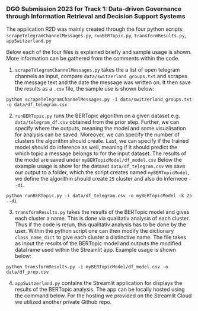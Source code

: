 ### DGO Submission 2023 for Track 1: Data-driven Governance through Information Retrieval and Decision Support Systems

The application R2D was mainly created through the four python scripts: `scrapeTelegramChannelMessages.py`, `runBERTopic.py`, `transformResults.py`, `appSwitzerland.py`

Below each of the four files is explained briefly and sample usage is shown. More information can be gathered from the comments within the code.

1. `scrapeTelegramChannelMessages.py` takes the a list of open telegram channels as input, compare `data/switzerland_groups.txt` and scrapes the message text and the date the message was written on. It then save the results as a `.csv` file, the sample use is shown below:

`python scrapeTelegramChannelMessages.py -i data/switzerland_groups.txt -o data/df_telegram.csv`

2. `runBERTopic.py` runs the BERTopic algorithm on a given dataset e.g. `data/telegram_df.csv` obtained from the prior step. Further, we can specify where the outputs, meaning the model and some visualisation for analysis can be saved. Moreover, we can specify the number of clusters the algorithm should create. Last, we can specify if the trained model should do inference as well, meaning if it should predict the which topic a message belongs to for the input dataset. The results of the model are saved under `myBERTopicModel/df_model.csv` Below the example usage is show for the dataset `data/df_telegram.csv` we save our output to a folder, which the script creates named `myBERTopicModel`, we define the algorithm should create `25` cluster and also do infernece `--di`.

`python runBERTopic.py -i data/df_telegram.csv -o myBERTopicModel -k 25 --di`

3. `transformResults.py` takes the results of the BERTopic model and gives each cluster a name. This is done via qualitativ analysis of each cluster. Thus if the code is rerun, this qualitativ analysis has to be done by the user. Within the python script one can then modify the dictionary `class_name_dict` to give each cluster a distinctive name. The file takes as input the results of the BERTopic model and outputs the modified dataframe used within the Streamlit app. Example usage is shown below:

`python transformResults.py -i myBERTopicModel/df_model.csv -o data/df_prep.csv`

4. `appSwitzerland.py` contains the Streamlit application for displays the results of the BERTopic analysis. The app can be locally hosted using the command below. For the hosting we provided on the Streamlit Cloud we utilized another private Github repo.
